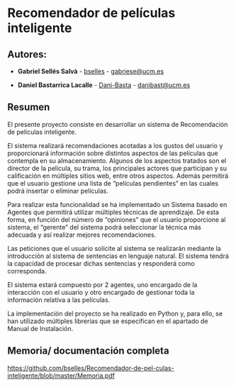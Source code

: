 # Recomendador de películas inteligente

## Autores:

* **Gabriel Sellés Salvà** - [bselles](https://github.com/bselles) - <gabriese@ucm.es>

* **Daniel Bastarrica Lacalle** - [Dani-Basta](https://github.com/Dani-Basta) - <danibast@ucm.es>


## Resumen 

El presente proyecto consiste en desarrollar un sistema de Recomendación de
películas inteligente.

El sistema realizará recomendaciones acotadas a los gustos del usuario y
proporcionará información sobre distintos aspectos de las películas que contempla
en su almacenamiento. Algunos de los aspectos tratados son el director de la
película, su trama, los principales actores que participan y su calificación en
múltiples sitios web, entre otros aspectos. Además permitirá que el usuario gestione
una lista de “películas pendientes” en las cuales podrá insertar o eliminar películas.

Para realizar esta funcionalidad se ha implementado un Sistema basado en Agentes
que permitirá utilizar múltiples técnicas de aprendizaje. De esta forma, en función
del número de “opiniones” que el usuario proporcione al sistema, el “gerente” del
sistema podrá seleccionar la técnica más adecuada y así realizar mejores
recomendaciones.

Las peticiones que el usuario solicite al sistema se realizarán mediante la
introducción al sistema de sentencias en lenguaje natural. El sistema tendrá la
capacidad de procesar dichas sentencias y responderá como corresponda.

El sistema estará compuesto por 2 agentes, uno encargado de la interacción con el
usuario y otro encargado de gestionar toda la información relativa a las películas.

La implementación del proyecto se ha realizado en Python y, para ello, se han
utilizado múltiples librerías que se especifican en el apartado de Manual de
Instalación.

## Memoria/ documentación completa

https://github.com/bselles/Recomendador-de-pel-culas-inteligente/blob/master/Memoria.pdf




